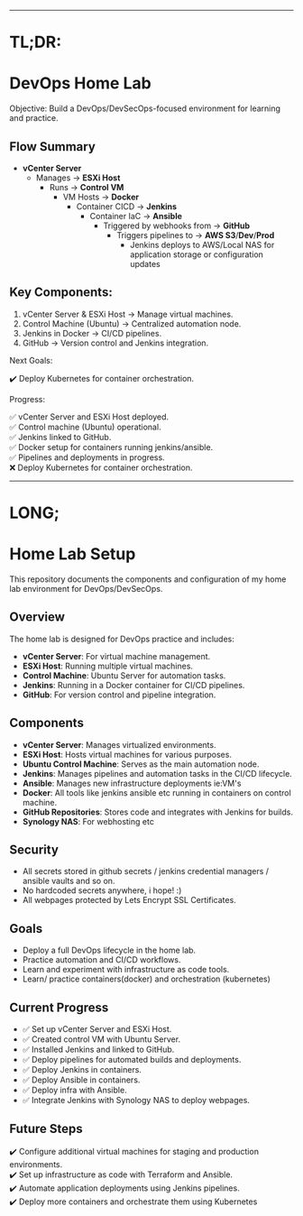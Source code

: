 *********************************************************************************************************
#  TL;DR: 

# DevOps Home Lab 
Objective: Build a DevOps/DevSecOps-focused environment for learning and practice.

## Flow Summary
- **vCenter Server**
  - Manages → **ESXi Host**
    - Runs → **Control VM**
      - VM Hosts → **Docker**
        - Container CICD → **Jenkins**
          - Container IaC → **Ansible**
            - Triggered by webhooks from → **GitHub**
              - Triggers pipelines to → **AWS S3**/**Dev**/**Prod**
                - Jenkins deploys to AWS/Local NAS for application storage or configuration updates



## Key Components:

1. vCenter Server & ESXi Host →  Manage virtual machines.  
2. Control Machine (Ubuntu) →  Centralized automation node.  
3. Jenkins in Docker →  CI/CD pipelines.  
4. GitHub →  Version control and Jenkins integration.  

Next Goals:

✔️ Deploy Kubernetes for container orchestration.  

Progress:

✅ vCenter Server and ESXi Host deployed.  
✅ Control machine (Ubuntu) operational.  
✅ Jenkins linked to GitHub.  
✅ Docker setup for containers running jenkins/ansible.  
✅ Pipelines and deployments in progress.  
❌ Deploy Kubernetes for container orchestration.  

*********************************************************************************************************

# LONG;

# Home Lab Setup

This repository documents the components and configuration of my home lab environment for DevOps/DevSecOps.

## Overview

The home lab is designed for DevOps practice and includes:
- **vCenter Server**: For virtual machine management.
- **ESXi Host**: Running multiple virtual machines.
- **Control Machine**: Ubuntu Server for automation tasks.
- **Jenkins**: Running in a Docker container for CI/CD pipelines.
- **GitHub**: For version control and pipeline integration.

## Components

- **vCenter Server**: Manages virtualized environments.
- **ESXi Host**: Hosts virtual machines for various purposes.
- **Ubuntu Control Machine**: Serves as the main automation node.
- **Jenkins**: Manages pipelines and automation tasks in the CI/CD lifecycle.
- **Ansible**: Manages new infrastructure deployments ie:VM's
- **Docker**: All tools like jenkins ansible etc running in containers on control machine.
- **GitHub Repositories**: Stores code and integrates with Jenkins for builds.
- **Synology NAS**: For webhosting etc

## Security
- All secrets stored in github secrets / jenkins credential managers / ansible vaults and so on.
- No hardcoded secrets anywhere, i hope! :)
- All webpages protected by Lets Encrypt SSL Certificates.

## Goals
- Deploy a full DevOps lifecycle in the home lab.
- Practice automation and CI/CD workflows.
- Learn and experiment with infrastructure as code tools.
- Learn/ practice containers(docker) and orchestration (kubernetes)

## Current Progress
- ✅ Set up vCenter Server and ESXi Host.  
- ✅ Created control VM with Ubuntu Server.  
- ✅ Installed Jenkins and linked to GitHub.  
- ✅ Deploy pipelines for automated builds and deployments.  
- ✅ Deploy Jenkins in containers.  
- ✅ Deploy Ansible in containers.  
- ✅ Deploy infra with Ansible.  
- ✅ Integrate Jenkins with Synology NAS to deploy webpages.    

## Future Steps
✔️ Configure additional virtual machines for staging and production environments.  
✔️ Set up infrastructure as code with Terraform and Ansible.  
✔️ Automate application deployments using Jenkins pipelines.  
✔️ Deploy more containers and orchestrate them using Kubernetes  
